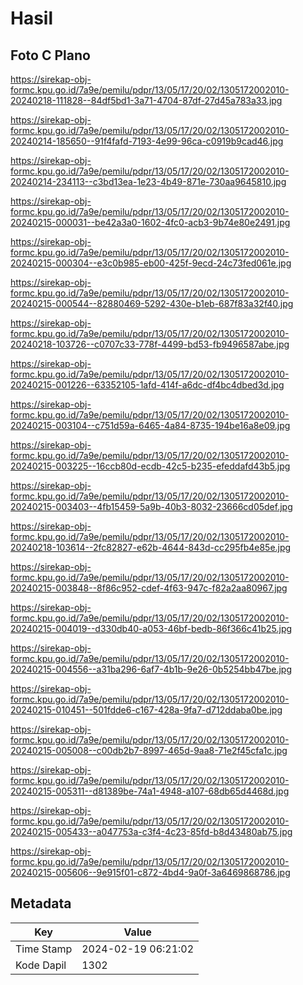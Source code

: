 # Hasil

## Foto C Plano

https://sirekap-obj-formc.kpu.go.id/7a9e/pemilu/pdpr/13/05/17/20/02/1305172002010-20240218-111828--84df5bd1-3a71-4704-87df-27d45a783a33.jpg

https://sirekap-obj-formc.kpu.go.id/7a9e/pemilu/pdpr/13/05/17/20/02/1305172002010-20240214-185650--91f4fafd-7193-4e99-96ca-c0919b9cad46.jpg

https://sirekap-obj-formc.kpu.go.id/7a9e/pemilu/pdpr/13/05/17/20/02/1305172002010-20240214-234113--c3bd13ea-1e23-4b49-871e-730aa9645810.jpg

https://sirekap-obj-formc.kpu.go.id/7a9e/pemilu/pdpr/13/05/17/20/02/1305172002010-20240215-000031--be42a3a0-1602-4fc0-acb3-9b74e80e2491.jpg

https://sirekap-obj-formc.kpu.go.id/7a9e/pemilu/pdpr/13/05/17/20/02/1305172002010-20240215-000304--e3c0b985-eb00-425f-9ecd-24c73fed061e.jpg

https://sirekap-obj-formc.kpu.go.id/7a9e/pemilu/pdpr/13/05/17/20/02/1305172002010-20240215-000544--82880469-5292-430e-b1eb-687f83a32f40.jpg

https://sirekap-obj-formc.kpu.go.id/7a9e/pemilu/pdpr/13/05/17/20/02/1305172002010-20240218-103726--c0707c33-778f-4499-bd53-fb9496587abe.jpg

https://sirekap-obj-formc.kpu.go.id/7a9e/pemilu/pdpr/13/05/17/20/02/1305172002010-20240215-001226--63352105-1afd-414f-a6dc-df4bc4dbed3d.jpg

https://sirekap-obj-formc.kpu.go.id/7a9e/pemilu/pdpr/13/05/17/20/02/1305172002010-20240215-003104--c751d59a-6465-4a84-8735-194be16a8e09.jpg

https://sirekap-obj-formc.kpu.go.id/7a9e/pemilu/pdpr/13/05/17/20/02/1305172002010-20240215-003225--16ccb80d-ecdb-42c5-b235-efeddafd43b5.jpg

https://sirekap-obj-formc.kpu.go.id/7a9e/pemilu/pdpr/13/05/17/20/02/1305172002010-20240215-003403--4fb15459-5a9b-40b3-8032-23666cd05def.jpg

https://sirekap-obj-formc.kpu.go.id/7a9e/pemilu/pdpr/13/05/17/20/02/1305172002010-20240218-103614--2fc82827-e62b-4644-843d-cc295fb4e85e.jpg

https://sirekap-obj-formc.kpu.go.id/7a9e/pemilu/pdpr/13/05/17/20/02/1305172002010-20240215-003848--8f86c952-cdef-4f63-947c-f82a2aa80967.jpg

https://sirekap-obj-formc.kpu.go.id/7a9e/pemilu/pdpr/13/05/17/20/02/1305172002010-20240215-004019--d330db40-a053-46bf-bedb-86f366c41b25.jpg

https://sirekap-obj-formc.kpu.go.id/7a9e/pemilu/pdpr/13/05/17/20/02/1305172002010-20240215-004556--a31ba296-6af7-4b1b-9e26-0b5254bb47be.jpg

https://sirekap-obj-formc.kpu.go.id/7a9e/pemilu/pdpr/13/05/17/20/02/1305172002010-20240215-010451--501fdde6-c167-428a-9fa7-d712ddaba0be.jpg

https://sirekap-obj-formc.kpu.go.id/7a9e/pemilu/pdpr/13/05/17/20/02/1305172002010-20240215-005008--c00db2b7-8997-465d-9aa8-71e2f45cfa1c.jpg

https://sirekap-obj-formc.kpu.go.id/7a9e/pemilu/pdpr/13/05/17/20/02/1305172002010-20240215-005311--d81389be-74a1-4948-a107-68db65d4468d.jpg

https://sirekap-obj-formc.kpu.go.id/7a9e/pemilu/pdpr/13/05/17/20/02/1305172002010-20240215-005433--a047753a-c3f4-4c23-85fd-b8d43480ab75.jpg

https://sirekap-obj-formc.kpu.go.id/7a9e/pemilu/pdpr/13/05/17/20/02/1305172002010-20240215-005606--9e915f01-c872-4bd4-9a0f-3a6469868786.jpg


## Metadata

| Key        | Value               |
| ---------- | ------------------- |
| Time Stamp | 2024-02-19 06:21:02 |
| Kode Dapil | 1302                |



